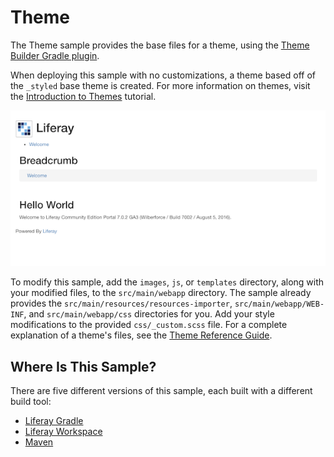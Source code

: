 # Theme [](id=theme)

The Theme sample provides the base files for a theme, using the
[Theme Builder Gradle plugin](/develop/reference/-/knowledge_base/7-0/theme-builder-gradle-plugin).

When deploying this sample with no customizations, a theme based off of the 
`_styled` base theme is created. For more information on themes, visit the 
[Introduction to Themes](/develop/tutorials/-/knowledge_base/7-0/introduction-to-themes)
tutorial.

![Figure 1: A theme based off of the Styled base theme is created when the Theme Blade sample is deployed to Liferay Portal.](../../images/theme.png)

To modify this sample, add the `images`, `js`, or `templates` directory, along
with your modified files, to the `src/main/webapp` directory. The sample already
provides the `src/main/resources/resources-importer`, `src/main/webapp/WEB-INF`,
and `src/main/webapp/css` directories for you. Add your style modifications to
the provided `css/_custom.scss` file. For a complete explanation of a theme's
files, see the
[Theme Reference Guide](/develop/reference/-/knowledge_base/7-0/theme-reference-guide).

## Where Is This Sample? [](id=where-is-this-sample)

There are five different versions of this sample, each built with a different
build tool:

- [Liferay Gradle](https://github.com/liferay/liferay-blade-samples/tree/master/liferay-gradle/blade.theme)
- [Liferay Workspace](https://github.com/liferay/liferay-blade-samples/tree/master/liferay-workspace/modules/blade.theme)
- [Maven](https://github.com/liferay/liferay-blade-samples/tree/master/maven/blade.theme)
